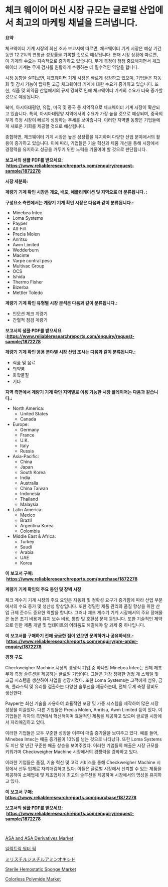 <p><h1>체크 웨이어 머신 시장 규모는 글로벌 산업에서 최고의 마케팅 채널을 드러냅니다.</h1></p><p><strong>요약</strong></p>
<p><p>체크웨이터 기계 시장의 최신 조사 보고서에 따르면, 체크웨이터 기계 시장은 예상 기간 동안 12.2%의 연평균 성장률을 기록할 것으로 예상됩니다. 현재 시장 상황에 따르면, 이 기계의 수요는 지속적으로 증가하고 있습니다. 무게 측정이 점점 중요해지면서 체크웨이터 기계는 무게 검사를 원활하게 수행하는 데 필수적인 역할을 합니다.</p><p>시장 동향을 살펴보면, 체크웨이터 기계 시장은 빠르게 성장하고 있으며, 기업들은 자동화 및 감시 기능이 탑재된 고급 체크웨이터 기계에 대한 수요가 증가하고 있습니다. 또한, 식품 및 의약품 산업에서의 규제 강화로 인해 체크웨이터 기계의 수요가 더욱 증가할 것으로 예상됩니다.</p><p>북미, 아시아태평양, 유럽, 미국 및 중국 등 지역적으로 체크웨이터 기계 시장이 확산되고 있습니다. 특히, 아시아태평양 지역에서의 수요가 가장 높을 것으로 예상되며, 중국의 무게 측정 시장이 빠르게 성장하는 추세를 보여줍니다. 이러한 지역별 동향은 기업들에게 새로운 기회를 제공할 것으로 예상됩니다.</p><p>종합하면, 체크웨이터 기계 시장은 높은 성장률을 유지하며 다양한 산업 분야에서의 활용이 증가하고 있습니다. 이에 따라, 기업들은 기술 혁신과 제품 개선을 통해 시장에서 경쟁력을 유지하고 성공을 거두기 위한 노력을 기울여야 할 것으로 판단됩니다.</p></p>
<p><strong>보고서의 샘플 PDF를 받으세요: &nbsp;<a href="https://www.reliableresearchreports.com/enquiry/request-sample/1872278">https://www.reliableresearchreports.com/enquiry/request-sample/1872278</a></strong></p>
<p><strong>시장 세분화:</strong></p>
<p><strong> 계량기 기계 확인 시장은 개요, 배포, 애플리케이션 및 지역으로 더 분류됩니다. :</strong></p>
<p><strong>구성요소 측면에서는 계량기 기계 확인 시장은 다음과 같이 분류됩니다.:</strong></p>
<p><ul><li>Minebea Intec</li><li>Loma Systems</li><li>Payper</li><li>All-Fill</li><li>Precia Molen</li><li>Anritsu</li><li>Awm Limited</li><li>Wedderburn</li><li>Macinte</li><li>Varpe contral peso</li><li>Multivac Group</li><li>OCS</li><li>Ishida</li><li>Thermo Fisher</li><li>Bizerba</li><li>Mettler Toledo</li></ul></p>
<p><strong> 계량기 기계 확인 유형별 시장 분석은 다음과 같이 분류됩니다.:</strong></p>
<p><ul><li>인모션 체크 계량기</li><li>간헐적 점검 계량기</li></ul></p>
<p><strong>보고서의 샘플 PDF를 받으세요 :<a href="https://www.reliableresearchreports.com/enquiry/request-sample/1872278">https://www.reliableresearchreports.com/enquiry/request-sample/1872278</a></strong></p>
<p><strong> 계량기 기계 확인 응용 분야별 시장 산업 조사는 다음과 같이 분류됩니다.:</strong></p>
<p><ul><li>식품 및 음료</li><li>의약품</li><li>화학물질</li><li>기타</li></ul></p>
<p><strong>지역 측면에서 계량기 기계 확인 지역별로 이용 가능한 시장 플레이어는 다음과 같습니다.:</strong></p>
<p><ul>
    <li>
        North America:
        <ul>
            <li>United States</li>
            <li>Canada</li>
        </ul>
    </li>
    <li>
        Europe:
        <ul>
            <li>Germany</li>
            <li>France</li>
            <li>U.K.</li>
            <li>Italy</li>
            <li>Russia</li>
        </ul>
    </li>
    <li>
        Asia-Pacific:
        <ul>
            <li>China</li>
            <li>Japan</li>
            <li>South Korea</li>
            <li>India</li>
            <li>Australia</li>
            <li>China Taiwan</li>
            <li>Indonesia</li>
            <li>Thailand</li>
            <li>Malaysia</li>
        </ul>
    </li>
    <li>
        Latin America:
        <ul>
            <li>Mexico</li>
            <li>Brazil</li>
            <li>Argentina Korea</li>
            <li>Colombia</li>
        </ul>
    </li>
    <li>
        Middle East & Africa:
        <ul>
            <li>Turkey</li>
            <li>Saudi</li>
            <li>Arabia</li>
            <li>UAE</li>
            <li>Korea</li>
        </ul>
    </li>
    </ul></p>
<p><strong>이 보고서 구매: &nbsp;<a href="https://www.reliableresearchreports.com/purchase/1872278">https://www.reliableresearchreports.com/purchase/1872278</a></strong></p>
<p><strong>계량기 기계 확인의 주요 동인 및 장벽 시장</strong></p>
<p><p>체크 계수기 기계 시장의 주요 요인은 자동화 및 정확성 요구가 증가함에 따라 산업 부문에서의 수요 증가 및 생산성 향상입니다. 또한 정밀한 제품 관리와 품질 향상을 위한 산업 규제 준수도 중요한 역할을 합니다. 그러나 체크 계수기 기계 시장에서의 주요 장애물은 높은 초기 비용과 유지 보수 비용, 통합 및 호환성 문제 등입니다. 또한 기술적인 제약으로 인한 제품 개발 및 업데이트의 어려움도 해결해야 할 과제 중 하나입니다.</p></p>
<p><strong>이 보고서를 구매하기 전에 궁금한 점이 있으면 문의하거나 공유하세요.: &nbsp;<a href="https://www.reliableresearchreports.com/enquiry/pre-order-enquiry/1872278">https://www.reliableresearchreports.com/enquiry/pre-order-enquiry/1872278</a></strong></p>
<p><strong>경쟁 구도</strong></p>
<p><p>Checkweigher Machine 시장의 경쟁적 기업 중 하나인 Minebea Intec는 전체 제조 무게 측정 솔루션을 제공하는 글로벌 기업이다. 그들은 가장 정확한 검정 계 스케일 및 고급 시스템을 생산하여 사업을 성장시켰다. 또한 Loma Systems는 고객에게 섬유, 금속, 플라스틱 및 유리를 검출하는 다양한 솔루션을 제공하는데, 전체 무게 측정 장비도 생산한다. </p><p>Payper는 최신 기술을 사용하여 효율적인 포장 및 가중 시스템을 제작하여 많은 시장 성장을 이끌었다. 다른 기업들은 Precia Molen, Anritsu, Awm Limited 등이 있다. 이 기업들은 각자의 측면에서 혁신적이며 효율적인 제품을 제공하고 있으며 글로벌 시장에서 자리매김하고 있다.</p><p>이러한 기업들은 모두 꾸준한 성장을 이루며 매출 증가율을 보여주고 있다. 예를 들어, Minebea Intec는 매출 증가율이 10%를 넘는 것으로 나타났다. 또한 Loma Systems도 지난 몇 년간 꾸준한 매출 상승을 보여주었다. 이러한 기업들의 매출은 시장 규모를 키워가며 Checkweigher Machine 시장에서의 경쟁력을 강화하고 있다.</p><p>이러한 기업들은 품질, 기술 혁신 및 고객 서비스를 통해 Checkweigher Machine 시장에서 선두 업체로 자리매김하고 있다. 이들은 글로벌 시장에서 신뢰할 수 있는 제품을 제공하여 소매업체 및 제조업체에 최고의 솔루션을 제공하며 시장에서의 명성을 유지하고 있다.</p></p>
<p><strong>이 보고서 구매: &nbsp; <a href="https://www.reliableresearchreports.com/purchase/1872278">https://www.reliableresearchreports.com/purchase/1872278</a></strong></p>
<p><strong>보고서의 샘플 PDF를 받으세요: &nbsp;<a href="https://www.reliableresearchreports.com/enquiry/request-sample/1872278">https://www.reliableresearchreports.com/enquiry/request-sample/1872278</a></strong><strong></strong></p>
<p>&nbsp;</p>
<p><p><a href="https://github.com/luckyshygirl/Market-Research-Report-List-3/blob/main/asa-and-asa-derivatives-market.md">ASA and ASA Derivatives Market</a></p><p><a href="https://github.com/laholand/Market-Research-Report-List-3/blob/main/79528972184.md">일렉트릭 워터 픽</a></p><p><a href="https://medium.com/@reyeshowell655/%E3%83%9E%E3%82%A4%E3%83%AA%E3%82%B9%E3%83%81%E3%83%AB%E3%82%B8%E3%83%A1%E3%83%81%E3%83%AB%E3%82%A2%E3%83%9F%E3%83%B3%E3%82%AA%E3%82%AD%E3%82%B7%E3%83%89%E5%B8%82%E5%A0%B4%E3%81%AE%E3%83%88%E3%83%AC%E3%83%B3%E3%83%89%E3%81%8A%E3%82%88%E3%81%B3%E5%B8%82%E5%A0%B4%E5%88%86%E6%9E%90%E3%81%AF-2024%E5%B9%B4%E3%81%8B%E3%82%892031%E5%B9%B4%E3%81%AE%E6%9C%9F%E9%96%93%E3%81%AB%E4%BA%88%E6%B8%AC%E3%81%95%E3%82%8C%E3%81%A6%E3%81%84%E3%81%BE%E3%81%99-ce7832f27ff1">ミリスチルジメチルアミンオキシド</a></p><p><a href="https://issuu.com/reportprime-2/docs/sterile-hemostatic-sponge-market-size-2030.pptx">Sterile Hemostatic Sponge Market</a></p><p><a href="https://unruly-ladybug-44b.notion.site/Colorless-Polymide-Market-Size-Growth-Outlook-from-2024-to-2031-projecting-at-Market-s-Trends-Anal-f97c99bc47b14ed5bd09dbcc7cfc4dd1">Colorless Polymide Market</a></p></p>